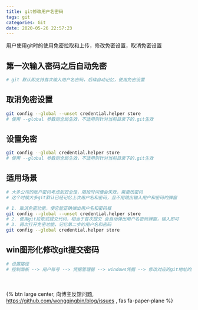 ```yaml
---
title: git修改用户名密码
tags: git
categories: Git
date: 2020-05-26 22:57:23
---
```

用户使用git时的使用免密拉取和上传，修改免密设置，取消免密设置
<!-- more -->

## 第一次输入密码之后自动免密

```bash
# git 默认即支持首次输入用户名密码，后续自动记忆，使用免密设置
```

## 取消免密设置

```bash
git config --global --unset credential.helper store
# 使用 --global 参数则全局生效，不适用则针对当前目录下的.git生效
```

## 设置免密

```bash
git config --global credential.helper store
# 使用 --global 参数则全局生效，不适用则针对当前目录下的.git生效
```

## 适用场景

```bash
# 大多公司的账户密码考虑到安全性，隔段时间便会失效，需更改密码
# 这个时候大多git默认已经记忆上次用户名和密码，且不用跳出输入用户和密码的弹窗

# 1. 取消免密功能，使它能正确弹出用户名和密码框
git config --global --unset credential.helper store
# 2. 使用git拉取或提交代码，相当于首次提交 会自动弹出用户名密码弹窗，输入即可
# 3. 再次打开免密功能，记忆第二步的用户名和密码
git config --global credential.helper store
```

## win图形化修改git提交密码

```bash
# 设置路径
# 控制面板 --> 用户账号 --> 凭据管理器 --> windows凭据 --> 修改对应的git地址的用户名和密码后保存即可
```

<br><br>{% btn large center, 向博主反馈问题, <https://github.com/wongqingbin/blog/issues> , fas fa-paper-plane %}
